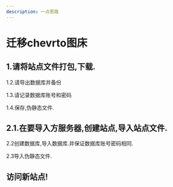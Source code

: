 ```yaml
---
description: 一点思路
---
```


# 迁移chevrto图床

## 1.请将站点文件打包,下载.

1.2.请导出数据库并备份

1.3.请记录数据库账号和密码

1.4.保存,伪静态文件.

## 2.1.在要导入方服务器,创建站点,导入站点文件.

2.2创建数据库,导入数据库.并保证数据库账号密码相同.

2.3导入伪静态文件.

## 访问新站点!
